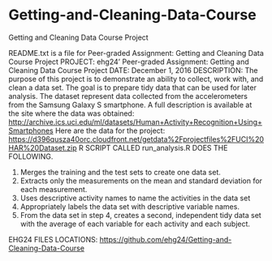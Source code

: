 # Getting-and-Cleaning-Data-Course
Getting and Cleaning Data Course Project

README.txt is a file for Peer-graded Assignment: Getting and Cleaning Data Course Project
PROJECT: ehg24’ Peer-graded Assignment: Getting and Cleaning Data Course Project 
DATE: December 1, 2016
DESCRIPTION: The purpose of this project is to demonstrate an ability to collect, work with, and clean a data set.
The goal is to prepare tidy data that can be used for later analysis.
The dataset represent data collected from the accelerometers from the Samsung Galaxy S smartphone.
A full description is available at the site where the data was obtained:
http://archive.ics.uci.edu/ml/datasets/Human+Activity+Recognition+Using+Smartphones
Here are the data for the project:
https://d396qusza40orc.cloudfront.net/getdata%2Fprojectfiles%2FUCI%20HAR%20Dataset.zip
 R SCRIPT CALLED  run_analysis.R   DOES THE FOLLOWING.
1.	Merges the training and the test sets to create one data set.
2.	Extracts only the measurements on the mean and standard deviation for each measurement.
3.	Uses descriptive activity names to name the activities in the data set
4.	Appropriately labels the data set with descriptive variable names.
5.	From the data set in step 4, creates a second,
independent tidy data set with the average of each variable for each activity and each subject.

EHG24 FILES LOCATIONS:
https://github.com/ehg24/Getting-and-Cleaning-Data-Course
